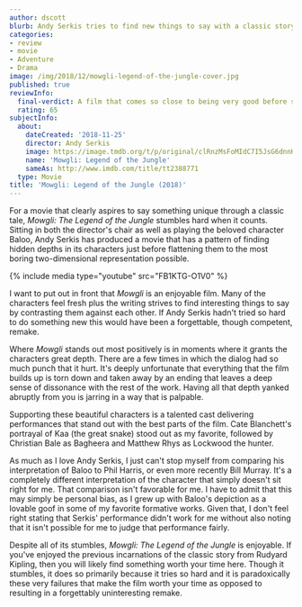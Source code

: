 ```yaml
---
author: dscott
blurb: Andy Serkis tries to find new things to say with a classic story.
categories:
- review
- movie
- Adventure
- Drama
image: /img/2018/12/mowgli-legend-of-the-jungle-cover.jpg
published: true
reviewInfo:
  final-verdict: A film that comes so close to being very good before stumbling hard.
  rating: 65
subjectInfo:
  about:
    dateCreated: '2018-11-25'
    director: Andy Serkis
    image: https://image.tmdb.org/t/p/original/clRnzMsFoMIdC7I5JsG6dnnHH8l.jpg
    name: 'Mowgli: Legend of the Jungle'
    sameAs: http://www.imdb.com/title/tt2388771
  type: Movie
title: 'Mowgli: Legend of the Jungle (2018)'
---
```


For a movie that clearly aspires to say something unique through a classic tale, *Mowgli: The Legend of the Jungle* stumbles hard when it counts. Sitting in both the director's chair as well as playing the beloved character Baloo, Andy Serkis has produced a movie that has a pattern of finding hidden depths in its characters just before flattening them to the most boring two-dimensional representation possible.

{% include media type="youtube" src="FB1KTG-O1V0" %}

I want to put out in front that *Mowgli* is an enjoyable film. Many of the characters feel fresh plus the writing strives to find interesting things to say by contrasting them against each other. If Andy Serkis hadn't tried so hard to do something new this would have been a forgettable, though competent, remake. 

Where *Mowgli* stands out most positively is in moments where it grants the characters great depth. There are a few times in which the dialog had so much punch that it hurt. It's deeply unfortunate that everything that the film builds up is torn down and taken away by an ending that leaves a deep sense of dissonance with the rest of the work. Having all that depth yanked abruptly from you is jarring in a way that is palpable. 

Supporting these beautiful characters is a talented cast delivering performances that stand out with the best parts of the film.  Cate Blanchett's portrayal of Kaa (the great snake) stood out as my favorite, followed by Christian Bale as Bagheera and Matthew Rhys as Lockwood the hunter. 

As much as I love Andy Serkis, I just can't stop myself from comparing his interpretation of Baloo to Phil Harris, or even more recently Bill Murray. It's a completely different interpretation of the character that simply doesn't sit right for me. That comparison isn't favorable for me. I have to admit that this may simply be personal bias, as I grew up with Baloo's depiction as a lovable goof in some of my favorite formative works. Given that, I don't feel right stating that Serkis' performance didn't work for me without also noting that it isn't possible for me to judge that performance fairly. 

Despite all of its stumbles, *Mowgli: The Legend of the Jungle* is enjoyable. If you've enjoyed the previous incarnations of the classic story from Rudyard Kipling, then you will likely find something worth your time here. Though it stumbles, it does so primarily because it tries so hard and it is paradoxically these very failures that make the film worth your time as opposed to resulting in a forgettably uninteresting remake.